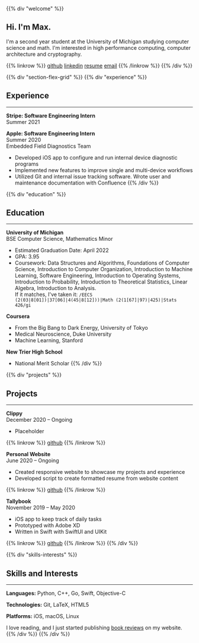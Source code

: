 ---
---

{{% div "welcome" %}}
## Hi. I'm Max.
I'm a second year student at the University of Michigan studying computer science and math. I'm interested in high performance computing, computer architecture and cryptography.

{{% linkrow %}}
[github](https://github.com/mbickers)
[linkedin](https://www.linkedin.com/in/maxbickers)
[resume](/MaxBickersResume.pdf)
[email](mailto:mbickers@umich.edu)
{{% /linkrow %}}
{{% /div %}}

{{% div "section-flex-grid" %}}
{{% div "experience" %}}
## Experience
***
**Stripe: Software Engineering Intern**<br>
Summer 2021

**Apple: Software Engineering Intern**<br>
Summer 2020<br>
Embedded Field Diagnostics Team
- Developed iOS app to configure and run internal device diagnostic programs
- Implemented new features to improve single and multi-device workflows
- Utilized Git and internal issue tracking software. Wrote user and maintenance documentation with Confluence
{{% /div %}}

{{% div "education" %}}
## Education
***
**University of Michigan**<br>
BSE Computer Science, Mathematics Minor
- Estimated Graduation Date: April 2022
- GPA: 3.95
- Coursework: Data Structures and Algorithms, Foundations of Computer Science, Introduction to Computer Organization, Introduction to Machine Learning, Software Engineering, Introduction to Operating Systems, Introduction to Probability, Introduction to Theoretical Statistics, Linear Algebra, Introduction to Analysis.<br>
If it matches, I've taken it:
`/EECS (2(03|8[01])|37[06]|4(45|8[12]))|Math (2(1[67]|97)|425)|Stats 426/gi`

**Coursera**
- From the Big Bang to Dark Energy, University of Tokyo
- Medical Neuroscience, Duke University
- Machine Learning, Stanford

**New Trier High School**
- National Merit Scholar
{{% /div %}}

{{% div "projects" %}}
## Projects
***
**Clippy**<br>
December 2020 &ndash; Ongoing
- Placeholder

{{% linkrow %}}
[github](https://github.com/evanweissburg/clippy)
{{% /linkrow %}}

**Personal Website**<br>
June 2020 &ndash; Ongoing
- Created responsive website to showcase my projects and experience
- Developed script to create formatted resume from website content

{{% linkrow %}}
[github](https://github.com/mbickers/personal-site)
{{% /linkrow %}}

**Tallybook**<br>
November 2019 &ndash; May 2020
- iOS app to keep track of daily tasks
- Prototyped with Adobe XD
- Written in Swift with SwiftUI and UIKit

{{% linkrow %}}
[github](https://github.com/mbickers/tallybook)
{{% /linkrow %}}
{{% /div %}}

{{% div "skills-interests" %}}
## Skills and Interests
***
**Languages:** Python, C++, Go, Swift, Objective-C

**Technologies:** Git, LaTeX, HTML5

**Platforms:** iOS, macOS, Linux

I love reading, and I just started publishing [book reviews](/bookshelf) on my website.
{{% /div %}}
{{% /div %}}
